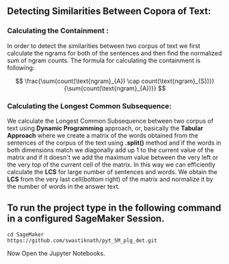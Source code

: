 ## Detecting Similarities Between Copora of Text: 

### Calculating the Containment : 

In order to detect the similarities between two corpus of text we first calculate the ngrams for both of the sentences and then find the normalized 
sum of ngram counts. 
The formula for calculating the containment is following:

 $$  \frac{\sum{count(\text{ngram}_{A}) \cap count(\text{ngram}_{S})}}{\sum{count(\text{ngram}_{A})}} $$

### Calculating the Longest Common Subsequence:

We calculate the Longest Common Subsequence between two corpus of text using **Dynamic Programming** approach, or, basically the **Tabular Approach** where we create a matrix of the words obtained from the sentences of the corpus of the text using **.split()** method and if the words in both dimensions match we diagonally add up 1 to the current value of the matrix and if it doesn't we add the maximum value between the very left or the very top of the current cell of the matrix. In this way we can efficiently calculate the **LCS** for large number of sentences and words. We obtain the **LCS** from the very last cell(bottom right) of the matrix and normalize it by the number of words in the answer text. 

## To run the project type in the following command in a configured SageMaker Session.

```
cd SageMaker
https://github.com/swastiknath/pyt_SM_plg_det.git
```
Now Open the Jupyter Notebooks. 
